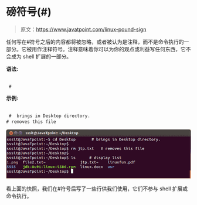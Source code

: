 # 磅符号(#)

> 原文：<https://www.javatpoint.com/linux-pound-sign>

任何写在#符号之后的内容都将被忽略，或者被认为是注释，而不是命令执行的一部分。它被用作注释符号。注释意味着你可以为你的观点或利益写任何东西，它不会成为 shell 扩展的一部分。

**语法:**

```

 # 
```

**示例:**

```

 #  brings in Desktop directory.
# removes this file

```

![Linux Pound Sign](img/9f09735090b9ed8ae2c2664861672194.png)

看上面的快照，我们在#符号后写了一些行供我们使用，它们不参与 shell 扩展或命令执行。
